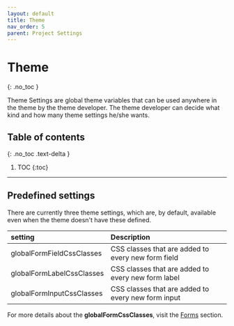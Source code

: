```yaml
---
layout: default
title: Theme 
nav_order: 5
parent: Project Settings
---
```


# Theme 
{: .no_toc }

Theme Settings are global theme variables that can be used anywhere in the theme by the theme developer.
The theme developer can decide what kind and how many theme settings he/she wants.

## Table of contents
{: .no_toc .text-delta }

1. TOC
{:toc}

---

## Predefined settings 

There are currently three theme settings, which are, by default, available even when the theme doesn't have these defined.

| setting                   | Description                                        |
| :------------------------ | :------------------------------------------------- |
| globalFormFieldCssClasses | CSS classes that are added to every new form field |
| globalFormLabelCssClasses | CSS classes that are added to every new form label |
| globalFormInputCssClasses | CSS classes that are added to every new form input |

For more details about the **globalFormCssClasses**, visit the [Forms](/resources/forms) section.

